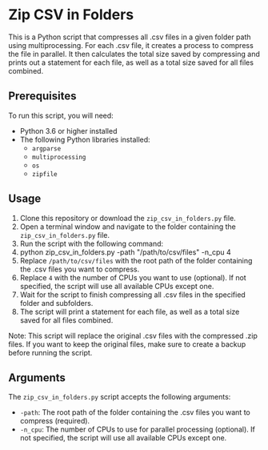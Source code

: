 # Zip CSV in Folders

This is a Python script that compresses all .csv files in a given folder path using multiprocessing. For each .csv file, it creates a process to compress the file in parallel. It then calculates the total size saved by compressing and prints out a statement for each file, as well as a total size saved for all files combined.

## Prerequisites

To run this script, you will need:

- Python 3.6 or higher installed
- The following Python libraries installed:
  - `argparse`
  - `multiprocessing`
  - `os`
  - `zipfile`

## Usage

1. Clone this repository or download the `zip_csv_in_folders.py` file.
2. Open a terminal window and navigate to the folder containing the `zip_csv_in_folders.py` file.
3. Run the script with the following command:
  1.  python zip_csv_in_folders.py -path "/path/to/csv/files" -n_cpu 4
  2.  Replace `/path/to/csv/files` with the root path of the folder containing the .csv files you want to compress.
  3.  Replace `4` with the number of CPUs you want to use (optional). If not specified, the script will use all available CPUs except one.
4. Wait for the script to finish compressing all .csv files in the specified folder and subfolders.
5. The script will print a statement for each file, as well as a total size saved for all files combined.

Note: This script will replace the original .csv files with the compressed .zip files. If you want to keep the original files, make sure to create a backup before running the script.

## Arguments

The `zip_csv_in_folders.py` script accepts the following arguments:

- `-path`: The root path of the folder containing the .csv files you want to compress (required).
- `-n_cpu`: The number of CPUs to use for parallel processing (optional). If not specified, the script will use all available CPUs except one.
